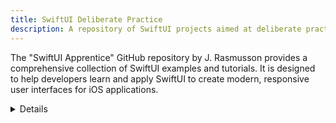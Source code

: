 ```yaml
---
title: SwiftUI Deliberate Practice
description: A repository of SwiftUI projects aimed at deliberate practice.
---
```


The "SwiftUI Apprentice" GitHub repository by J. Rasmusson provides a comprehensive collection of SwiftUI examples and tutorials. It is designed to help developers learn and apply SwiftUI to create modern, responsive user interfaces for iOS applications.

<details>
**URL:** https://github.com/jrasmusson/swiftui

**Authors:** `J. Rasmusson`

**Complexity Levels:**
   - **Beginner:** 40%
   - **Intermediate:** 40%
   - **Advanced:** 20%

**Frequency of Updates:** Regularly updated with new examples and tutorials.

**Types of Content:**
   - **Tutorials:** 50% (Step-by-step guides for building SwiftUI views and applications)
   - **Examples:** 40% (Practical examples and code snippets)
   - **Documentation:** 10% (In-depth explanations and best practices)

**Additional Features:**
   - **Community Contributions:** Open for contributions and suggestions from the developer community.
   - **Interactive Content:** Code examples and hands-on projects for each tutorial.
</details>

<LinkCard title="Visit SwiftUI Apprentice on GitHub" href="https://github.com/jrasmusson/swiftui" />